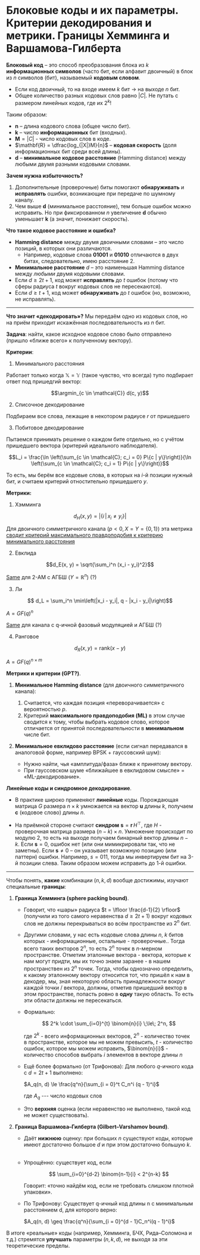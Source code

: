 # Блоковые коды и их параметры. Критерии декодирования и метрики. Границы Хемминга и Варшамова-Гилберта

**Блоковый код** – это способ преобразования блока из $k$ **информационных символов** (часто бит, если алфавит двоичный) в блок из $n$ символов (бит), называемый **кодовым словом**.

* Если код двоичный, то на входе имеем $k$ бит $\rightarrow$ на выходе $n$ бит.
* Общее количество разных кодовых слов равно $|C|$. Не путать с размером линейных кодов, где их $2^k$!

Таким образом:

* $\mathbf{n}$ – длина кодового слова (общее число бит).
* $\mathbf{k}$ – число **информационных** бит (входных).
* $\mathbf{M} = |C|$ - число кодовых слов в коде.
* $\mathbf{R} = \dfrac{log_{|X|}M}{n}$ – **кодовая скорость** (доля информационных бит среди всей длины).
* $\mathbf{d}$ – **минимальное кодовое расстояние** (Hamming distance) между любыми двумя разными кодовыми словами.

**Зачем нужна избыточность?**

1. Дополнительные (проверочные) биты помогают **обнаруживать** и **исправлять** ошибки, возникающие при передаче по шумному каналу.
2. Чем выше $\mathbf{d}$ (минимальное расстояние), тем больше ошибок можно исправить. Но при фиксированном $n$ увеличение $\mathbf{d}$ обычно уменьшает $\mathbf{k}$ (а значит, понижает скорость).

**Что такое кодовое расстояние и ошибка?**

* **Hamming distance** между двумя двоичными словами – это число позиций, в которых они различаются.
  * Например, кодовые слова **01001** и **01010** отличаются в двух битах, следовательно, имею расстояние 2.
* **Минимальное расстояние** $d$ – это наименьшая Hamming distance между *любыми* двумя кодовыми словами.
* Если $d \geqslant 2t + 1$, код может **исправлять** до $t$ ошибок (потому что сферы радиуса $t$ вокруг кодовых слов не пересекаются).
* Если $d \geqslant t + 1$, код может **обнаруживать** до $t$ ошибок (но, возможно, не исправлять).

---

**Что значит «декодировать»?** Мы передаём одно из кодовых слов, но на приём приходит искажённая последовательность из $n$ бит.

**Задача**: найти, какое исходное кодовое слово было отправлено (пришло «ближе всего» к полученному вектору).

**Критерии**:

1. Минимального расстояния

Работает только когда $\mathbb{X} = \mathbb{Y}$ (такое чувство, что всегда) тупо подбирает ответ под пришедгий вектор: 

$$\argmin_{c \in \mathcal{C}} d(c, y)$$

2. Списочное декодирование

Подбираем все слова, лежащие в некотором радиусе $r$ от пришедшего

3. Побитовое декодирование

Пытаемся принимать решение о каждом бите отдельно, но с учётом пришедшего вектора (критерий идеального наблюдателя).

$$L_i = \frac{\ln \left(\sum_{c \in \mathcal{C}; c_i = 0} P\{c | y\}\right)}{\ln \left(\sum_{c \in \mathcal{C}; c_i = 1} P\{c | y\}\right)}$$

То есть, мы берём все кодовые слова, в которых на $i$-й позиции нужный бит, и считаем критерий отностительно пришедшего $y$.

**Метрики:**
1. Хэмминга

$$d_H(x, y) = \left|\{i \, | \, x_i \neq y_i\}\right|$$

Для двоичного симметричного канала $(p < 0, X = Y = \{0, 1\})$ эта метрика <u>сводит критерий максимального правдоподобия к критерию минимального расстояния</u>

2. Евклида

$$d_E(x, y) = \sqrt{\sum_i^n (x_i - y_i)^2}$$

<u>Same</u> для 2-АМ с АГБШ ($Y = \mathbb{R}^n$) (?)

3. Ли

$$ d_L = \sum_i^n \min\left(|x_i - y_i|, q - |x_i - y_i|\right)$$

$A = GF(q)^n$

<u>Same</u> для канала с q-ичной фазовый модуляцией и АГБШ (?)

4. Ранговое

$$d_R(x, y) = \text{rank}(x - y)$$

$A = GF(q)^{n \times m}$

**Метрики и критерии (GPT?)**.

1. **Минимальное Hamming distance** (для двоичного симметричного канала):
   1. Считается, что каждая позиция «переворачивается» с вероятностью $p$.
   2. Критерий **максимального правдоподобия (ML)** в этом случае сводится к тому, чтобы выбрать кодовое слово, которое отличается от принятой последовательности в **минимальном** числе бит.

2. **Минимальное евклидово расстояние** (если сигнал передавался в аналоговой форме, например BPSK + гауссовский шум):
   * Нужно найти, чья «амплитуда/фаза» ближе к принятому вектору.
   * При гауссовском шуме «ближайшее в евклидовом смысле» = «ML-декодирование».

**Линейные коды и синдромное декодирование**.

* В практике широко применяют **линейные** коды. Порождающая матрица $G$ размера $n \times k$ умножается на вектор $\mathbf{u}$ длины $k$, получаем $\mathbf{c}$ (кодовое слово) длины $n$.

* На приёмной стороне считают **синдром** $\mathbf{s} = \mathbf{r}\,H^\top$, где $H$ - проверочная матрица размера $(n - k) \times n$. Умножение происходит по модулю 2, то есть на выходе получаем бинарный вектор длины $n - k$. Если $\mathbf{s} = 0$, ошибок нет (или они мимикрировали так, что не заметны). Если $\mathbf{s}\neq 0$ – он указывает возможную позицию (или паттерн) ошибки. Например, $s = 011$, тогда мы инвертируем бит на 3-й позиции слева. Таким образом можем исправить до 1-й ошибки.

---

Чтобы понять, **какие** комбинации $(n,k,d)$ вообще достижимы, изучают специальные **границы**:

1. **Граница Хемминга (sphere packing bound)**.
   * Говорит, что «шары» радиуса $t = \lfloor \frac{d-1}{2} \rfloor$ (получили из того самого неравенства $d \ge 2t + 1$) вокруг кодовых слов не должны перекрываться во всём пространстве из $2^n$ бит.
   * Другими словами, у нас есть кодовые слова длины $n$, $k$ битов которых - информационные, остальные - проверочные.. Тогда всего таких векторов $2^n$, то есть $2^n$ точек в $n$-мерном пространстве. Отметим эталонные вектора - вектора, которые к нам могут придти, мы их точно знаем заранее - в нашем пространствен из $2^n$ точек. Тогда, чтобы однозначно определить, к какому эталонному вектору относится тот, что пришёл к нам в декодер, мы, зная некоторую область принадлежности вокруг каждой точки / вектора, должны, отметив пришедший вектор в этом пространстве, попасть ровно в **одну** такую область. То есть эти области должны не пересекаться.

   * Формально:

        $$ 2^k \cdot \sum_{i=0}^{t} \binom{n}{i} \;\le\; 2^n, $$

        где $2^k$ - всего информационных векторов, $2^n$ - количество точек в пространстве, которое мы не можем превысить, $t$ - количество ошибок, которое мы можем исправить, $\binom{n}{i}$ - количество способов выбрать $i$ элементов в векторе длины $n$
   * Ещё более формально (от Трифонова):
      Для любого $q$-ичного кода с $d = 2 t + 1$ выполнено:

      $A_q(n, d) \le \frac{q^n}{\sum_{i = 0}^t C_n^i (q - 1)^i}$

      где $A_q$ --- число кодовых слов
   * Это **верхняя** оценка (если неравенство не выполнено, такой код не может существовать).

2. **Граница Варшамова–Гилберта (Gilbert–Varshamov bound)**.

   * Даёт **нижнюю** оценку: при больших $n$ существуют коды, которые имеют достаточно большое $d$ и при этом достаточно большую $k$.  

   * Упрощённо: существует код, если

        $$ \sum_{i=0}^{d-2} \binom{n-1}{i} < 2^{n-k} $$

        Говорит: «точно найдём код, если не требовать слишком плотной упаковки».
   * По Трифонову: 
      Существует q-ичный код длины n с минимальным расстоянием d, для которого верно:

      $A_q(n, d) \geq \frac{q^n}{\sum_{i = 0}^{d - 1}C_n^i(q - 1)^i}$

В итоге «реальные» коды (например, Хемминга, БЧХ, Рида–Соломона и т.д.) стремятся **улучшать** параметры $(n, k, d)$, не выходя за эти теоретические пределы.
